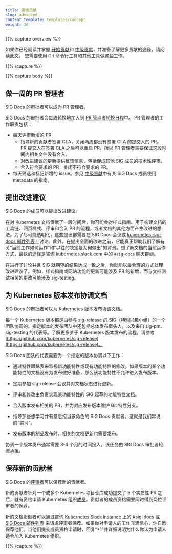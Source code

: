```yaml
---
title: 高级贡献
slug: advanced
content_template: templates/concept
weight: 30
---
```


<!--
---
title: Advanced contributing
slug: advanced
content_template: templates/concept
weight: 30
---
-->

{{% capture overview %}}

<!--
This page assumes that you've read and mastered the
[Start contributing](/docs/contribute/start/) and
[Intermediate contributing](/docs/contribute/intermediate/) topics and are ready
to learn about more ways to contribute. You need to use the Git command line
client and other tools for some of these tasks.
-->

如果你已经阅读并掌握 [开始贡献](/docs/contribute/start/)和 [中级贡献](/docs/contribute/intermediate/)，并准备了解更多贡献的途径，请阅读此文。
您需要使用 Git 命令行工具和其他工具做这些工作。

{{% /capture %}}

{{% capture body %}}

<!--
## Be the PR Wrangler for a week
-->

## 做一周的 PR 管理者

<!--
SIG Docs [approvers](/docs/contribute/participating/#approvers) can be PR
wranglers.
-->

SIG Docs 的[审批者](/docs/contribute/participating/#approvers)可以成为 PR 管理者。

<!--
SIG Docs approvers are added to the
[PR Wrangler rotation scheduler](https://github.com/kubernetes/website/wiki/PR-Wranglers)
for weekly rotations. The PR wrangler's duties include:
-->

SIG Docs 的审批者会每周轮换地加入到 [PR 管理者轮换日程](https://github.com/kubernetes/website/wiki/PR-Wranglers)中。
PR 管理者的工作职责包括：

<!--
- Review incoming pull requests daily.
  - Help new contributors sign the CLA, and close any PR where the CLA hasn't
    been signed for two weeks. PR authors can reopen the PR after signing the
    CLA, so this is a low-risk way to make sure nothing gets merged without a
    signed CLA.
  - Provide feedback on proposed changes, including helping facilitate technical
    review from members of other SIGs.
  - Merge PRs when they are ready, or close PRs that shouldn't be accepted.
- Triage and tag incoming issues daily. See
  [Intermediate contributing](/docs/contribute/intermediate/) for guidelines
  about how SIG Docs uses metadata.
-->

- 每天评审新增的 PR
  - 指导新的贡献者签署 CLA，关闭两周都没有签署 CLA 的提交人的 PR。
    PR 提交人在签署 CLA 之后可以重启 PR，所以 PR 管理者需要保证这段时间内相关文件没有合入。
  - 对改进建议的更新提供反馈信息，包括促成其他 SIG 成员的技术性评审。
  - 合入符合要求的 PR，关闭不符合要求的 PR。
- 每天筛选和标记新增的 issue。参见 [中级贡献](/docs/contribute/intermediate/)中有关 SIG Docs 成员使用 metadata 的指南。

<!--
## Propose improvements
-->

## 提出改进建议

<!--
SIG Docs
[members](/docs/contribute/participating/#members) can propose improvements.
-->

SIG Docs 的[成员](/docs/contribute/participating/#members)可以提出改进建议。

<!--
After you've been contributing to the Kubernetes documentation for a while, you
may have ideas for improvement to the style guide, the toolchain used to build
the documentation, the website style, the processes for reviewing and merging
pull requests, or other aspects of the documentation. For maximum transparency,
these types of proposals need to be discussed in a SIG Docs meeting or on the
[kubernetes-sig-docs mailing list](https://groups.google.com/forum/#!forum/kubernetes-sig-docs).
In addition, it can really help to have some context about the way things
currently work and why past decisions have been made before proposing sweeping
changes. The quickest way to get answers to questions about how the documentation
currently works is to ask in the `#sig-docs` Slack channel on
[kubernetes.slack.com](https://kubernetes.slack.com)
-->

在对 Kubernetes 文档贡献了一段时间后，你可能会对样式指南、用于构建文档的工具链、网页样式、评审和合入 PR 的流程，或者文档的其他方面产生改进的想法。为了尽可能透明化，这些提议都需要在 SIG Docs 会议或 [kubernetes-sig-docs 邮件列表](https://groups.google.com/forum/#!forum/kubernetes-sig-docs)上讨论。此外，在提出全面的改进之前，它能真正帮助我们了解有关“当前工作如何运作”和“以往的决定是为何做出”的背景。想了解文档的当前运作方式，最快的途径是咨询 [kubernetes.slack.com](https://kubernetes.slack.com) 中的 `#sig-docs` 聊天群组。

<!--
After the discussion has taken place and the SIG is in agreement about the desired
outcome, you can work on the proposed changes in the way that is the most
appropriate. For instance, an update to the style guide or the website's
functionality might involve opening a pull request, while a change related to
documentation testing might involve working with sig-testing.
-->

在进行了讨论并且 SIG 就期望的结果达成一致之后，你就能以最合理的方式处理改进建议了。例如，样式指南或网站功能的更新可能涉及 PR 的新增，而与文档测试相关的更改可能涉及 sig-testing。

<!--
## Coordinate docs for a Kubernetes release
-->

## 为 Kubernetes 版本发布协调文档

<!--
SIG Docs [approvers](/docs/contribute/participating/#approvers) can coordinate
docs for a Kubernetes release.
-->

SIG Docs 的[审批者](/docs/contribute/participating/#approvers)可以为 Kubernetes 版本发布协调文档。

<!--
Each Kubernetes release is coordinated by a team of people participating in the
sig-release Special Interest Group (SIG). Others on the release team for a given
release include an overall release lead, as well as representatives from sig-pm,
sig-testing, and others. To find out more about Kubernetes release processes,
refer to
[https://github.com/kubernetes/sig-release](https://github.com/kubernetes/sig-release).
-->

每一个 Kubernetes 版本都是由参与 sig-release 的 SIG（特别兴趣小组）的一个团队协调的。指定版本的发布团队中还包括总体发布牵头人，以及来自 sig-pm、sig-testing 的代表等。了解更多关于 Kubernetes 版本发布的流程，请参考 [https://github.com/kubernetes/sig-release](https://github.com/kubernetes/sig-release)。

<!--
The SIG Docs representative for a given release coordinates the following tasks:
-->

SIG Docs 团队的代表需要为一个指定的版本协调以下工作：

<!--
- Monitor the feature-tracking spreadsheet for new or changed features with an
  impact on documentation. If documentation for a given feature won't be ready
  for the release, the feature may not be allowed to go into the release.
-->

- 通过特性跟踪表来监视新功能特性或现有功能特性的修改。如果版本的某个功能特性的文档没有为发布做好准备，那么该功能特性不允许进入发布版本。

<!--
- Attend sig-release meetings regularly and give updates on the status of the
  docs for the release.
-->

- 定期参加 sig-release 会议并对文档状态进行更新。

<!--
- Review and copyedit feature documentation drafted by the SIG responsible for
  implementing the feature.
-->

- 评审和修改由负责实现某功能特性的 SIG 起草的功能特性文档。

<!--
- Merge release-related pull requests and maintain the Git feature branch for
  the release.
-->

- 合入版本发布相关的 PR，并为对应发布版本维护 Git 特性分支。

<!--
- Mentor other SIG Docs contributors who want to learn how to do this role in
  the future. This is known as "shadowing".
-->

- 指导那些想学习并有意愿担当该角色的 SIG Docs 贡献者。这就是我们常说的“实习”。

<!--
- Publish the documentation changes related to the release when the release
  artifacts are published.
-->

- 发布版本的制品发布时，相关的文档更新也需要发布。

<!--
Coordinating a release is typically a 3-4 month commitment, and the duty is
rotated among SIG Docs approvers.
-->

协调一个版本发布通常需要 3-4 个月的时间投入，该任务由 SIG Docs 审批者轮流承担。

<!--
## Sponsor a new contributor
-->

## 保荐新的贡献者

<!--
SIG Docs [reviewers](/docs/contribute/participating/#reviewers) can sponsor
new contributors.
-->

SIG Docs 的[评审者](/docs/contribute/participating/#reviewers)可以保荐新的贡献者。

<!--
After a new contributor has successfully submitted 5 substantive pull requests
to one or more Kubernetes repositiries, they are eligible to apply for
[membership](/docs/contribute/participating#members) in the Kubernetes
organization. The contributor's membership needs to be backed by two sponsors
who are already reviewers.
-->

新的贡献者针对一个或多个 Kubernetes 项目仓库成功提交了 5 个实质性 PR 之后，就有资格申请 Kubernetes 组织[成员](/docs/contribute/participating#members)。贡献者的成员资格需要同时得到两位评审者的保荐。

<!--
New docs contributors can request sponsors by asking in the #sig-docs channel
on the [Kubernetes Slack instance](https://kubernetes.slack.com) or on the
[SIG Docs mailing list](https://groups.google.com/forum/#!forum/kubernetes-sig-docs).
If you feel confident about the applicant's work, you volunteer to sponsor them.
When they submit their membership application, reply to the application with a
"+1" and include details about why you think the applicant is a good fit for
membership in the Kubernetes organization.
-->

新的文档贡献者可以通过咨询 [Kubernetes Slack instance](https://kubernetes.slack.com) 上的 #sig-docs 或 [SIG Docs 邮件列表](https://groups.google.com/forum/#!forum/kubernetes-sig-docs) 来请求评审者保荐。如果你对申请人的工作充满信心，你自愿保荐他们。当他们提交成员资格申请时，回复“+1”并详细说明为什么你认为申请人适合加入 Kubernetes 组织。

{{% /capture %}}

